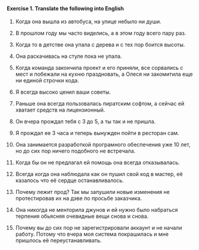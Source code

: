 #### Exercise 1. Translate the following into English

1. Когда она вышла из автобуса, на улице небыло ни души.

2. В прошлом году мы часто виделись, а в этом году всего пару раз.

3. Когда то в детстве она упала с дерева и с тех пор боится высоты.

4. Она раскачивась на стуле пока не упала.

5. Когда команда закончила проект и его приняли, все сорвались с мест и побежали на кухню праздновать, а Олеся ни закомитила еще ни единой строчки кода.

6. Я всегда высоко ценил ваши советы.

7. Раньше она всегда пользовалась пиратским софтом, а сейчас ей хватает средств на лицензионный.

8. Он вчера прождал тебя с 3 до 5, а ты так и не пришла.

9. Я прождал ее 3 часа и теперь вынужден пойти в ресторан сам.

10. Она занимается разработкой програмного обеспечения уже 10 лет, но до сих пор ничего подобного не встречала.

11. Когда бы он не предлагал ей помощь она всегда отказывалась.

12. Всегда когда она наблюдала как он пушил свой код в мастер, её казалось что её сердце останавливалось.

13. Почему лежит прод? Так мы запушили новые изменения не протестировав их на дэве по просьбе заказчика.

14. Она никогда не менторила джунов и ей нужно было набраться терпения обьясняя очевидные вещи снова и снова.

15. Почему вы до сих пор не зарегистрировали аккаунт и не начали работу. Потому что вчера моя система покрашилась и мне пришлось её переустанавливать.

